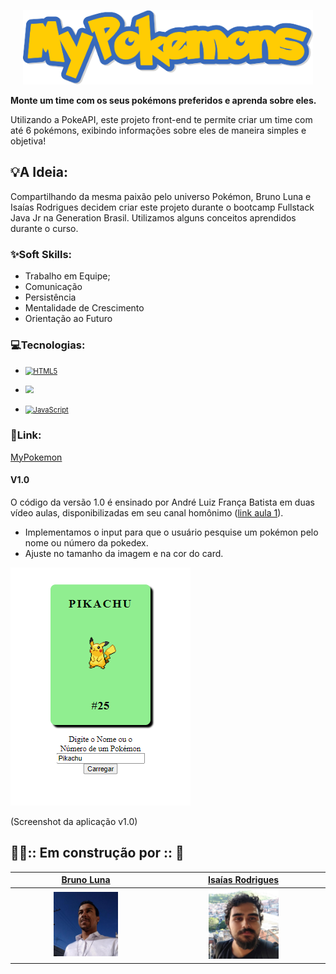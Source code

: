 <p align= "center">
    <img src="https://github.com/Bruno-Luna/my-pokemons/blob/main/assets/img/project/logo.png" style="zoom:85%;"/>
</p>


<b>Monte um time com os seus pokémons preferidos e aprenda sobre eles.</b>

 Utilizando a PokeAPI, este projeto front-end te permite criar um time com até 6 pokémons, exibindo informações sobre eles de maneira simples e objetiva! 

## 💡A Ideia:

Compartilhando da mesma paixão pelo universo Pokémon, Bruno Luna e Isaías Rodrigues decidem criar este projeto durante o bootcamp Fullstack Java Jr na Generation Brasil. Utilizamos alguns conceitos aprendidos durante o curso.

### ✨Soft Skills:

- Trabalho em Equipe;
- Comunicação
- Persistência
- Mentalidade de Crescimento
- Orientação ao Futuro

### 💻Tecnologias:

- [<img src="https://img.shields.io/badge/HTML5-E34F26?style=for-the-badge&logo=html5&logoColor=white" alt="HTML5" style="zoom:80%;" />]()
- [<img src="https://img.shields.io/badge/CSS3-1572B6?style=for-the-badge&logo=css3&logoColor=white" style="zoom: 80%;" />]()

- [<img src="https://img.shields.io/badge/JavaScript-323330?style=for-the-badge&logo=javascript&logoColor=F7DF1E" alt="JavaScript" style="zoom:80%;" />]()


### 🔗Link: 
<a href="https://isaiaszanoni.github.io./index.html">MyPokemon</a>
#### V1.0

O código da versão 1.0 é ensinado por André Luiz França Batista em duas vídeo aulas, disponibilizadas em seu canal homônimo (<a href="https://www.youtube.com/watch?v=X5fMPdnd3tw">link aula 1</a>).

- Implementamos o input para que o usuário pesquise um pokémon pelo nome ou número da pokedex.
- Ajuste no tamanho da imagem e na cor do card.

<img src="assets/img/project/sc_v1.png">

(Screenshot da aplicação v1.0)


## 👷‍♂️:: Em construção  por :: 🚧

| [Bruno Luna](https://www.linkedin.com/in/bruno-luna-11590720a/) |   [Isaías Rodrigues](https://www.linkedin.com/in/isaiasz/)   |
| :----------------------------------------------------------: | :----------------------------------------------------------: |
| <img src="https://github.com/Bruno-Luna/my-pokemons/blob/main/assets/img/dev_team/br-luna.jpg" width="45%;" /> | <img src="https://github.com/Bruno-Luna/my-pokemons/blob/main/assets/img/dev_team/isa-rodrigues.jpg" width="45%;" /> |

